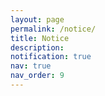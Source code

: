 ```yaml
---
layout: page
permalink: /notice/
title: Notice
description: 
notification: true 
nav: true
nav_order: 9
---
```


<!--
* **[2024-10-21]** We have announced the final results of the challenge in https://urgent-challenge.com/competitions/5#final_results.

* **[2024-09-22]** The blind test phase has officially ended. We will start the subjective evaluation soon.

* **[2024-09-20]** We have postponed the submission deadline by one day in the [`Timeline`](/urgent2025/timeline) tab to compensate for the laggy evaluation server.

* **[2024-09-19]** We have released the `blind test set` for the final-phase evaluation. Please visit the [`Data`](/urgent2025/data) tab for more information.

* **[2024-08-20]** We have released the `non-blind test set` for the second-phase evaluation. Please visit the [`Data`](/urgent2025/data) tab for more information.

* **[2024-07-17]** We have updated the [`Rules`](/urgent2025/rules) tab to mention that there are no latency or causality constraints in this challenge.

* **[2024-07-03]** We have updated the TF-GridNet baseline checkpoint in-place that has the same performance as in the leaderboard.

* **[2024-06-28]** We have provided an [URL](https://huggingface.co/wyz/tfgridnet_for_urgent24) to the TF-GridNet baseline checkpoint in the [`Baseline`](/urgent2025/baseline) tab.

* **[2024-06-26]** We have added [a quick tutorial on ESPnet](/urgent2025/espnet_tutorial) in the [`Baseline`](/urgent2025/baseline) tab.

* **[2024-06-22]** We have updated the [`Submission`](/urgent2025/submission) tab to emphasize that multiple registrations from different members in the same team are not allowed.

* **[2024-06-20]** We have launched the leaderboard and open the registration system for leaderboard submission! Please visit the [leaderboard page](/urgent2025/leaderboard/) for more information.
-->